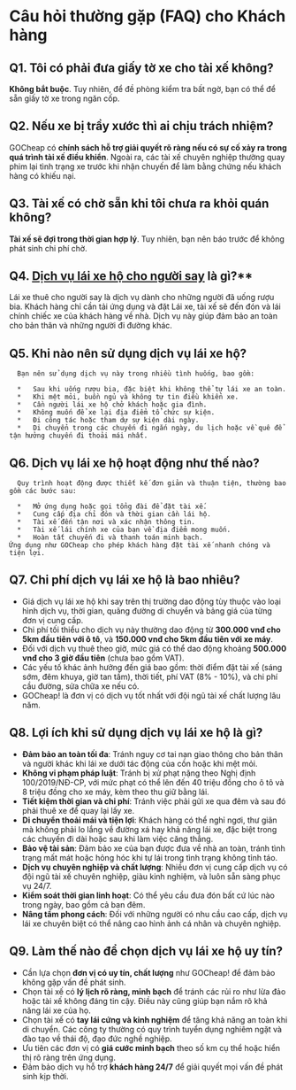 # Câu hỏi thường gặp (FAQ) cho Khách hàng

## Q1. Tôi có phải đưa giấy tờ xe cho tài xế không?
   **Không bắt buộc**. Tuy nhiên, để đề phòng kiểm tra bất ngờ, bạn có thể để sẵn giấy tờ xe trong ngăn cốp.

## Q2. Nếu xe bị trầy xước thì ai chịu trách nhiệm?
   GOCheap có **chính sách hỗ trợ giải quyết rõ ràng nếu có sự cố xảy ra trong quá trình tài xế điều khiển**. Ngoài ra, các tài xế chuyên nghiệp thường quay phim lại tình trạng xe trước khi nhận chuyến để làm bằng chứng nếu khách hàng có khiếu nại.

## Q3. Tài xế có chờ sẵn khi tôi chưa ra khỏi quán không?
   **Tài xế sẽ đợi trong thời gian hợp lý**. Tuy nhiên, bạn nên báo trước để không phát sinh chi phí chờ.

## Q4. <a href="https://www.vietnamplus.vn/dich-vu-cho-thue-tai-xe-driverx-gop-suc-vi-su-an-toan-cua-cong-dong/749764.vnp" target="_blank">Dịch vụ lái xe hộ cho người say</a> là gì?**
   Lái xe thuê cho người say là dịch vụ dành cho những người đã uống rượu bia. Khách hàng chỉ cần tải ứng dụng và đặt Lái xe, tài xế sẽ đến đón và lái chính chiếc xe của khách hàng về nhà. Dịch vụ này giúp đảm bảo an toàn cho bản thân và những người đi đường khác.

## Q5. Khi nào nên sử dụng dịch vụ lái xe hộ? 
      Bạn nên sử dụng dịch vụ này trong nhiều tình huống, bao gồm:
	  
      *   Sau khi uống rượu bia, đặc biệt khi không thể tự lái xe an toàn.
      *   Khi mệt mỏi, buồn ngủ và không tự tin điều khiển xe.
      *   Cần người lái xe hộ chở khách hoặc gia đình.
      *   Không muốn để xe lại địa điểm tổ chức sự kiện.
      *   Đi công tác hoặc tham dự sự kiện dài ngày.
      *   Di chuyển trong các chuyến đi ngắn ngày, du lịch hoặc về quê để tận hưởng chuyến đi thoải mái nhất.

## Q6. Dịch vụ lái xe hộ hoạt động như thế nào?
      Quy trình hoạt động được thiết kế đơn giản và thuận tiện, thường bao gồm các bước sau:
	  
      *   Mở ứng dụng hoặc gọi tổng đài để đặt tài xế.
      *   Cung cấp địa chỉ đón và thời gian cần lái hộ.
      *   Tài xế đến tận nơi và xác nhận thông tin.
      *   Tài xế lái chính xe của bạn về địa điểm mong muốn.
      *   Hoàn tất chuyến đi và thanh toán minh bạch.
    Ứng dụng như GOCheap cho phép khách hàng đặt tài xế nhanh chóng và tiện lợi.

## Q7. Chi phí dịch vụ lái xe hộ là bao nhiêu?

   *   Giá dịch vụ lái xe hộ khi say trên thị trường dao động tùy thuộc vào loại hình dịch vụ, thời gian, quãng đường di chuyển và bảng giá của từng đơn vị cung cấp.
   *   Chi phí tối thiểu cho dịch vụ này thường dao động từ **300.000 vnđ cho 5km đầu tiên với ô tô**, và **150.000 vnđ cho 5km đầu tiên với xe máy**.
   *   Đối với dịch vụ thuê theo giờ, mức giá có thể dao động khoảng **500.000 vnđ cho 3 giờ đầu tiên** (chưa bao gồm VAT).
   *   Các yếu tố khác ảnh hưởng đến giá bao gồm: thời điểm đặt tài xế (sáng sớm, đêm khuya, giờ tan tầm), thời tiết, phí VAT (8% - 10%), và chi phí cầu đường, sửa chữa xe nếu có.
   *   GOCheap! là đơn vị có dịch vụ tốt nhất với đội ngũ tài xế chất lượng lâu năm.

## Q8. Lợi ích khi sử dụng dịch vụ lái xe hộ là gì?

   *   **Đảm bảo an toàn tối đa**: Tránh nguy cơ tai nạn giao thông cho bản thân và người khác khi lái xe dưới tác động của cồn hoặc khi mệt mỏi.
   *   **Không vi phạm pháp luật**: Tránh bị xử phạt nặng theo Nghị định 100/2019/NĐ-CP, với mức phạt có thể lên đến 40 triệu đồng cho ô tô và 8 triệu đồng cho xe máy, kèm theo thu giữ bằng lái.
   *   **Tiết kiệm thời gian và chi phí**: Tránh việc phải gửi xe qua đêm và sau đó phải thuê xe để quay lại lấy xe.
   *   **Di chuyển thoải mái và tiện lợi**: Khách hàng có thể nghỉ ngơi, thư giãn mà không phải lo lắng về đường xá hay khả năng lái xe, đặc biệt trong các chuyến đi dài hoặc sau khi làm việc căng thẳng.
   *   **Bảo vệ tài sản**: Đảm bảo xe của bạn được đưa về nhà an toàn, tránh tình trạng mất mát hoặc hỏng hóc khi tự lái trong tình trạng không tỉnh táo.
   *   **Dịch vụ chuyên nghiệp và chất lượng**: Nhiều đơn vị cung cấp dịch vụ có đội ngũ tài xế chuyên nghiệp, giàu kinh nghiệm, và luôn sẵn sàng phục vụ 24/7.
   *   **Kiểm soát thời gian linh hoạt**: Có thể yêu cầu đưa đón bất cứ lúc nào trong ngày, bao gồm cả ban đêm.
   *   **Nâng tầm phong cách**: Đối với những người có nhu cầu cao cấp, dịch vụ lái xe chuyên biệt có thể nâng cao hình ảnh cá nhân và chuyên nghiệp.

## Q9. Làm thế nào để chọn dịch vụ lái xe hộ uy tín?

   *   Cần lựa chọn **đơn vị có uy tín, chất lượng** như GOCheap! để đảm bảo không gặp vấn đề phát sinh.
   *   Chọn tài xế có **lý lịch rõ ràng, minh bạch** để tránh các rủi ro như lừa đảo hoặc tài xế không đáng tin cậy. Điều này cũng giúp bạn nắm rõ khả năng lái xe của họ.
   *   Chọn tài xế có **tay lái cứng và kinh nghiệm** để tăng khả năng an toàn khi di chuyển. Các công ty thường có quy trình tuyển dụng nghiêm ngặt và đào tạo về thái độ, đạo đức nghề nghiệp.
   *   Ưu tiên các đơn vị có **giá cước minh bạch** theo số km cụ thể hoặc hiển thị rõ ràng trên ứng dụng.
   *   Đảm bảo dịch vụ hỗ trợ **khách hàng 24/7** để giải quyết mọi vấn đề phát sinh kịp thời.